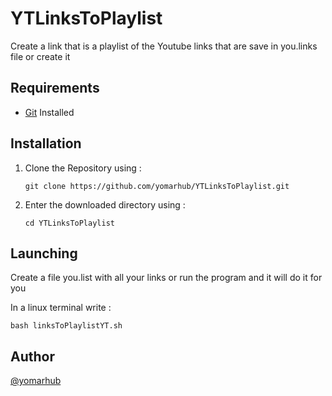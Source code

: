 # YTLinksToPlaylist
Create a link that is a playlist of the Youtube links that are save in you.links file or create it

## Requirements
 * [Git](https://git-scm.com/downloads) Installed

## Installation
 1. Clone the Repository using :
    ```
    git clone https://github.com/yomarhub/YTLinksToPlaylist.git
    ```
 2. Enter the downloaded directory using :
    ```
    cd YTLinksToPlaylist
    ```

## Launching
Create a file you.list with all your links or run the program and it will do it for you

In a linux terminal write : 
  ```
  bash linksToPlaylistYT.sh
  ```

## Author
[@yomarhub](https://github.com/yomarhub)
